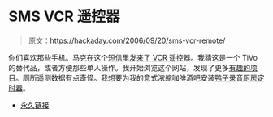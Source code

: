 # SMS VCR 遥控器

> 原文：<https://hackaday.com/2006/09/20/sms-vcr-remote/>

你们喜欢那些手机。马克在这个[短信里发来了 VCR 遥控器](http://www.frisnit.com/sms/index.html)。我猜这是一个 TiVo 的替代品，或者方便那些单人操作。我开始浏览这个网站，发现了更多[有趣的项目](http://www.frisnit.com/)。厕所遥测数据有点奇怪。我想要为我的意式浓缩咖啡酒吧安装[鸭子录音厨房定时器](http://www.frisnit.com/timer/index.html)。

*   [永久链接](http://www.frisnit.com/sms/index.html)